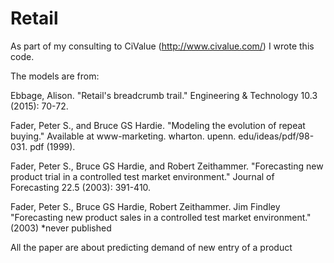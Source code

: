 # Retail
As part of my consulting to CiValue (http://www.civalue.com/) I wrote this code.

The models are from:

Ebbage, Alison. "Retail's breadcrumb trail." Engineering & Technology 10.3 (2015): 70-72.

Fader, Peter S., and Bruce GS Hardie. "Modeling the evolution of repeat buying." Available at www-marketing. wharton. upenn. edu/ideas/pdf/98-031. pdf (1999).

Fader, Peter S., Bruce GS Hardie, and Robert Zeithammer. "Forecasting new product trial in a controlled test market environment." Journal of Forecasting 22.5 (2003): 391-410.

Fader, Peter S., Bruce GS Hardie, Robert Zeithammer. Jim Findley "Forecasting new product sales in a controlled test market environment." (2003) *never published

All the paper are about predicting demand of new entry of a product 
